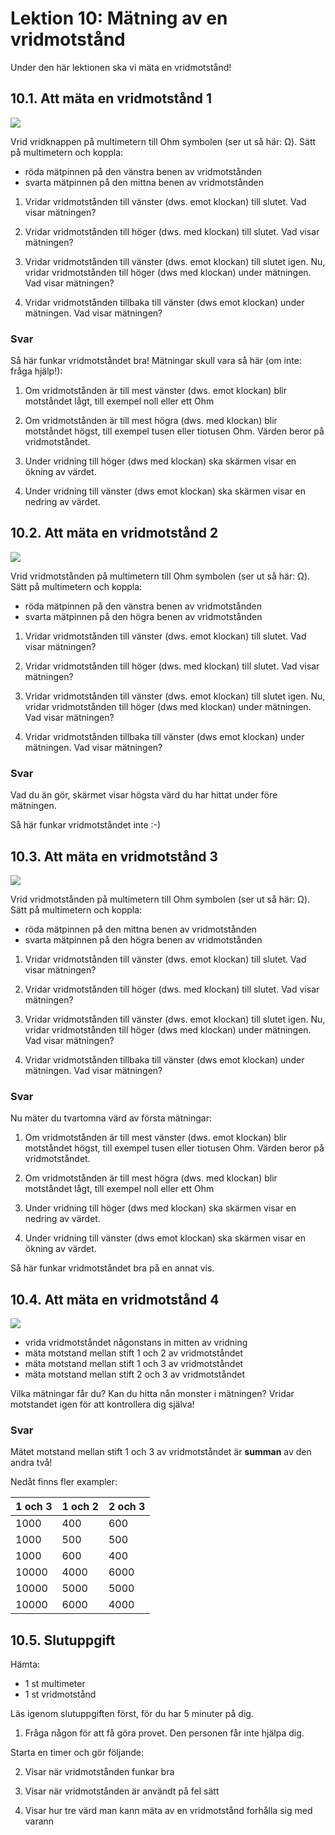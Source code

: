 # Lektion 10: Mätning av en vridmotstånd

Under den här lektionen ska vi mäta en vridmotstånd!

## 10.1. Att mäta en vridmotstånd 1

![](maetning_av_en_vridmotstaand_1.png)

Vrid vridknappen på multimetern till Ohm symbolen (ser ut så här: Ω).
Sätt på multimetern och koppla:

 * röda mätpinnen på den vänstra benen av vridmotstånden
 * svarta mätpinnen på den mittna benen av vridmotstånden

1. Vridar vridmotstånden till vänster (dws. emot klockan) till slutet. Vad visar mätningen? 

2. Vridar vridmotstånden till höger (dws. med klockan) till slutet. Vad visar mätningen? 

3. Vridar vridmotstånden till vänster (dws. emot klockan) till slutet igen. Nu, vridar vridmotstånden till höger (dws med klockan) under mätningen. Vad visar mätningen? 

4. Vridar vridmotstånden tillbaka till vänster (dws emot klockan) under mätningen. Vad visar mätningen? 

### Svar

Så här funkar vridmotståndet bra! Mätningar skull vara så här (om inte: fråga hjälp!):

1. Om vridmotstånden är till mest vänster (dws. emot klockan) blir motståndet lågt,
   till exempel noll eller ett Ohm

2. Om vridmotstånden är till mest högra (dws. med klockan) blir motståndet högst,
   till exempel tusen eller tiotusen Ohm. Värden beror på vridmotståndet.

3. Under vridning till höger (dws med klockan) ska skärmen visar en ökning av värdet.

4. Under vridning till vänster (dws emot klockan) ska skärmen visar en nedring av värdet.

## 10.2. Att mäta en vridmotstånd 2

![](maetning_av_en_vridmotstaand_2.png)

Vrid vridmotstånden på multimetern till Ohm symbolen (ser ut så här: Ω).
Sätt på multimetern och koppla:

 * röda mätpinnen på den vänstra benen av vridmotstånden
 * svarta mätpinnen på den högra benen av vridmotstånden

1. Vridar vridmotstånden till vänster (dws. emot klockan) till slutet. Vad visar mätningen? 

2. Vridar vridmotstånden till höger (dws. med klockan) till slutet. Vad visar mätningen? 

3. Vridar vridmotstånden till vänster (dws. emot klockan) till slutet igen. Nu, vridar vridmotstånden till höger (dws med klockan) under mätningen. Vad visar mätningen? 

4. Vridar vridmotstånden tillbaka till vänster (dws emot klockan) under mätningen. Vad visar mätningen? 

### Svar

Vad du än gör, skärmet visar högsta värd du har hittat under före mätningen.

Så här funkar vridmotståndet inte :-)

## 10.3. Att mäta en vridmotstånd 3

![](maetning_av_en_vridmotstaand_3.png)

Vrid vridmotstånden på multimetern till Ohm symbolen (ser ut så här: Ω).
Sätt på multimetern och koppla:

 * röda mätpinnen på den mittna benen av vridmotstånden
 * svarta mätpinnen på den högra benen av vridmotstånden

1. Vridar vridmotstånden till vänster (dws. emot klockan) till slutet. Vad visar mätningen? 

2. Vridar vridmotstånden till höger (dws. med klockan) till slutet. Vad visar mätningen? 

3. Vridar vridmotstånden till vänster (dws. emot klockan) till slutet igen. Nu, vridar vridmotstånden till höger (dws med klockan) under mätningen. Vad visar mätningen? 

4. Vridar vridmotstånden tillbaka till vänster (dws emot klockan) under mätningen. Vad visar mätningen? 

### Svar

Nu mäter du tvartomna värd av första mätningar:

1. Om vridmotstånden är till mest vänster (dws. emot klockan) blir motståndet högst,
   till exempel tusen eller tiotusen Ohm. Värden beror på vridmotståndet.

2. Om vridmotstånden är till mest högra (dws. med klockan) blir motståndet lågt,
   till exempel noll eller ett Ohm

3. Under vridning till höger (dws med klockan) ska skärmen visar en nedring av värdet.

4. Under vridning till vänster (dws emot klockan) ska skärmen visar en ökning av värdet.

Så här funkar vridmotståndet bra på en annat vis.

## 10.4. Att mäta en vridmotstånd 4

![](maetning_av_en_vridmotstaand_4_annotated.png)

 * vrida vridmotståndet någonstans in mitten av vridning
 * mäta motstand mellan stift 1 och 2 av vridmotståndet
 * mäta motstand mellan stift 1 och 3 av vridmotståndet
 * mäta motstand mellan stift 2 och 3 av vridmotståndet

Vilka mätningar får du? Kan du hitta nån monster i mätningen?
Vridar motstandet igen för att kontrollera dig själva!

### Svar

Mätet motstand mellan stift 1 och 3 av vridmotståndet är **summan**
av den andra två!

Nedåt finns fler exampler:

1 och 3|1 och 2|2 och 3
-------|-------|-------
1000   |400    |600
1000   |500    |500
1000   |600    |400
10000  |4000   |6000
10000  |5000   |5000
10000  |6000   |4000

## 10.5. Slutuppgift

Hämta:

 * 1 st multimeter
 * 1 st vridmotstånd

Läs igenom slutuppgiften först, för du har 5 minuter på dig.

1. Fråga någon för att få göra provet. Den personen får inte hjälpa dig.

Starta en timer och gör följande:

2. Visar när vridmotstånden funkar bra

3. Visar när vridmotstånden är användt på fel sätt

4. Visar hur tre värd man kann mäta av en vridmotstånd forhålla sig med varann
